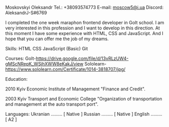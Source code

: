Moskovskyi  Oleksandr 
Tel.:      +38093574773
E-mail:    moscow5@i.ua
Discord:   AleksandrJ-S#6769

I completed the one week maraphon frontend developer in GoIt school. I am very interested in this profession and I want to develop in this direction. At this moment I have some experience with HTML, CSS and JavaScript. And I hope that you can offer me the job of my dreams.

Skills:
HTML
CSS
JavaScript (Basic)
Git

Courses:
GoIt-https://drive.google.com/file/d/13vRLzUW4-gMScNRepK_WSjhXWW8eKakJ/view
Sololearn-https://www.sololearn.com/Certificate/1014-3818707/jpg/

Education:

2010 Kyiv Economic Institute of Management
 "Finance and Credit".

2003 Kyiv Transport and Economic College
"Organization of transportation and management at the auto transport port".

Languages:
Ukranian ......... [ Native ]
Russian  ......... [ Native ]
English  ......... [ A2     ]
